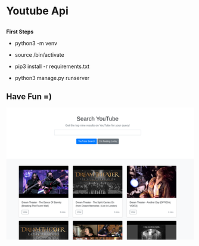 # Youtube Api

## 

**First Steps**

- python3 -m venv <venv name>
- source <venv name>/bin/activate 
- pip3 install -r requirements.txt

- python3 manage.py runserver


## Have Fun =) 

<img src="static/youtube.png">
